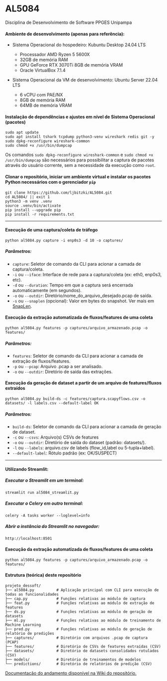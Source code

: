 # AL5084
Disciplina de Desenvolvimento de Software PPGES Unipampa

#### Ambiente de desenvolvimento (apenas para referência):
- Sistema Operacional do hospedeiro: Kubuntu Desktop 24.04 LTS
  - Processador AMD Ryzen 5 5600X
  - 32GB de memória RAM
  - GPU GeForce RTX 3070Ti 8GB de memória VRAM
  - Oracle VirtualBox 7.1.4

- Sistema Operacional da VM de desenvolvimento: Ubuntu Server 22.04 LTS
  - 6 vCPU com PAE/NX
  - 8GB de memória RAM
  - 64MB de memória VRAM

#### Instalação de dependências e ajustes em nível de Sistema Operacional (pacotes)
```
sudo apt update
sudo apt install tshark tcpdump python3-venv wireshark redis git -y
sudo dpkg-reconfigure wireshark-common
sudo chmod +x /usr/bin/dumpcap
```
Os comandos `sudo dpkg-reconfigure wireshark-common` e `sudo chmod +x /usr/bin/dumpcap` são necessários para possibilitar a captura de pacotes através do usuário corrente, sem a necessidade da execução como `root`.

#### Clonar o repositório, iniciar um ambiente virtual e instalar os pacotes Python necessários com o gerenciador `pip`
```
git clone https://github.com/ljbitzki/AL5084.git
cd AL5084/ || exit 1
python3 -m venv .venv
source .venv/bin/activate
pip install --upgrade pip
pip install -r requirements.txt
```

---

#### Execução de uma captura/coleta de tráfego
```
python al5084.py capture -i enp0s3 -d 10 -o captures/
```

##### Parâmetros:
- `capture`: Seletor de comando da CLI para acionar a camada de captura/coleta.
- `-i` ou `--iface`: Interface de rede para a captura/coleta (ex: eth0, enp0s3, etc).
- `-d` ou `--duration`: Tempo em que a captura será encerrada automaticamente (em segundos).
- `-o` ou `--outdir`: Diretório/nome_do_arquivo_desejado.pcap de saída.
- `-s` ou `--snaplen` (opcional): Valor em bytes do snapshot. Ver mais em [SnapLen](https://wiki.wireshark.org/SnapLen).

#### Execução da extração automatizada de fluxos/features de uma coleta
```
python al5084.py features -p captures/arquivo_armazenado.pcap -o features/
```

##### Parâmetros:
- `features`: Seletor de comando da CLI para acionar a camada de extração de fluxos/features.
- `-p` ou `--pcap`: Arquivo .pcap a ser analisado.
- `-o` ou `--outdir`: Diretório de saída das extrações.

#### Execução da geração de dataset a partir de um arquivo de features/fluxos extraídos

```
python al5084.py build-ds -c features/captura.scapyflows.csv -o datasets/ -l labels.csv --default-label OK
```

##### Parâmetros:
- `build-ds`: Seletor de comando da CLI para acionar a camada de geração de dataset.
- `-c` ou `--csvs`: Arquivo(s) CSVs de features
- `-o` ou `--outdir`: Diretório de saída do dataset (padrão: datasets/).
- `-l` ou `--labels`: arquivo.csv de labels (flow_id,label ou 5-tupla+label).
- `--default-label`: Rótulo padrão (ex: OK/SUSPECT)

---

#### Utilizando Streamlit:

##### Executar o Streamlit em um terminal:

```
streamlit run al5084_streamlit.py
```

##### Executar o Celery em outro terminal:

```
celery -A tasks worker --loglevel=info
```

##### Abrir a instância do Streamlit no navegador:

`http://localhost:8501`

#### Execução da extração automatizada de fluxos/features de uma coleta
```
python al5084.py features -p captures/arquivo_armazenado.pcap -o features/
```

#### Estrutura (teórica) deste repositório

```
projeto_dessoft/
├── al5084.py          # Aplicação principal com CLI para execução de todas as funcionalidades
├── cap.py             # Funções relativas ao módulo de captura
├── feat.py            # Funções relativas ao módulo de extração de features
├── ds.py              # Funções relativas ao módulo de geração de datasets
├── ml.py              # Funções relativas ao módulo de treinamento de Machine Learning
├── pred.py            # Funções relativas ao módulo de geração de relatório de predições
├── captures/          # Diretório com arquivos .pcap de captura (PCAP)
├── features/          # Diretório de CSVs de features extraídas (CSV)
├── datasets/          # Diretório de datasets consolidados rotulados (CSV)
├── models/            # Diretório de treinamentos de modelos
└── predictions/       # Diretório de relatórios de predição (CSV)
```

[Documentação do andamento disponível na Wiki do repositório.](https://github.com/ljbitzki/AL5084/wiki)
